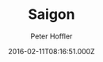 ---
title: Saigon
github: 'https://github.com/hoffli/saigon-jekyll-theme'
demo: 'https://www.18a-saigon.com/'
author: Peter Hoffler
ssg:
  - Jekyll
cms:
  - No Cms
date: 2016-02-11T08:16:51.000Z
github_branch: master
description: Jekyll mansonry theme
stale: true
disabled: true
disabled_reason: Demo URL not found
---